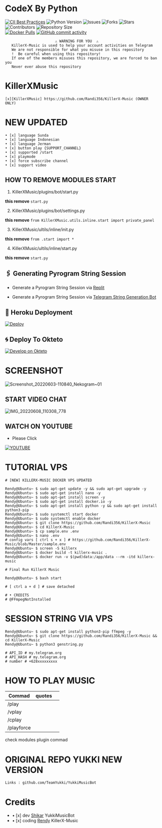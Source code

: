 # CodeX By Python
[![CII Best Practices](https://bestpractices.coreinfrastructure.org/projects/6100/badge)](https://bestpractices.coreinfrastructure.org/projects/6100)
![Python Version](https://img.shields.io/badge/python-3.9-green?style=for-the-badge&logo=appveyor)
![Issues](https://img.shields.io/github/issues/Randi356/KillerX-Music?style=for-the-badge&logo=appveyor)
![Forks](https://img.shields.io/github/forks/Randi356/KillerX-Music?style=for-the-badge&logo=appveyor)
![Stars](https://img.shields.io/github/stars/Randi356/KillerX-Music?style=for-the-badge&logo=appveyor)
![Contributors](https://img.shields.io/github/contributors/Randi356/KillerX-Music?style=for-the-badge&logo=appveyor)
![Repository Size](https://img.shields.io/github/repo-size/Randi356/KillerX-Music?style=for-the-badge&logo=appveyor)</br>
[![Docker Pulls](https://img.shields.io/docker/pulls/rendyprojects/music)](https://hub.docker.com/r/rendyprojects/music/tags)
[![GitHub commit activity](https://img.shields.io/github/commit-activity/m/Randi356/KillerX-Music?&style=plastic&logo=github)](https://github.com/Randi356/KillerX-Music/graphs/commit-activity)
```
️                       ⚠️ WARNING FOR YOU ️ ️⚠️
   KillerX-Music is used to help your account activities on Telegram
   We are not responsible for what you misuse in this repository
   !  Be careful when using this repository!
   If one of the members misuses this repository, we are forced to ban you
   Never ever abuse this repository
```
# KillerXMusic
```
[x][KillerXMusic] https://github.com/Randi356/KillerX-Music (OWNER ONLY)
```
# NEW UPDATED
```
• [x] language Sunda
• [x] language Indonesian
• [x] language Jerman
• [x] button play {SUPPORT_CHANNEL}
• [x] supported /start
• [x] playmode 
• [x] force subscribe channel
• [x] support video
```

## HOW TO REMOVE MODULES START 

1. KillerXMusic/plugins/bot/start.py

**this remove** `start.py`

2. KillerXMusic/plugins/bot/settings.py

**this remove** `from KillerXMusic.utils.inline.start import private_panel`

3. KillerXMusic/ultils/inline/init.py

**this remove** `from .start import *`

4. KillerXMusic/ultils/inline/start.py

**this remove** `start.py`


## 🖇 Generating Pyrogram String Session

- Generate a Pyrogram String Session via [Replit](https://replit.com/@Randi356/Vegeta-String)

- Generate a Pyrogram String Session via [Telegram String Generation Bot](https://t.me/VegetaSessionBot)


## 🚀 Heroku Deployment
[![Deploy](https://www.herokucdn.com/deploy/button.svg)](https://deploy-azure.vercel.app/?src=Randi356/KillerX-Music)

## 🌀 Deploy To Okteto

[![Develop on Okteto](https://okteto.com/develop-okteto.svg)](https://cloud.okteto.com/deploy?repository=https://github.com/Randi356/KillerX-Music)

# SCREENSHOT 
![Screenshot_20220603-110840_Nekogram~01](https://user-images.githubusercontent.com/63757267/171784392-ded5a455-1dbf-42c1-aa56-3cf078551bae.png)

## START VIDEO CHAT
![IMG_20220608_110308_778](https://user-images.githubusercontent.com/63757267/172529171-d7c7fd4f-ab5d-4952-8c52-ecd2197803ab.jpg)

## WATCH ON YOUTUBE
* Please Click

[![YOUTUBE](https://www.google.com/url?q=https://3.bp.blogspot.com/-3QAmTyWieAI/XUTXWqXLVTI/AAAAAAAAAoA/150stBpxf1cFMJuUWFW7nfvxBTPZMmzQgCLcBGAs/s1600/neofetch%252Bon%252Bubuntu.webp&sa=U&ved=0ahUKEwiK9IeSg534AhVo8XMBHRhGBVwQ5hMIBQ&usg=AOvVaw3ymVAx_CtpX1PQd2SsEBlt)](http://www.youtube.com/watch?v=WK-iETytZGk&feature=youtu.be "Deploy KillerX Music On Vps")

# TUTORIAL VPS
```console
# [NEW] KILLERX-MUSIC DOCKER VPS UPDATED

Rendy@Ubuntu~ $ sudo apt-get update -y && sudo apt-get upgrade -y
Rendy@Ubuntu~ $ sudo apt-get install nano -y
Rendy@Ubuntu~ $ sudo apt-get install screen -y
Rendy@Ubuntu~ $ sudo apt-get install docker.io -y
Rendy@Ubuntu~ $ sudo apt-get install python -y && sudo apt-get install python3-pip
Rendy@Ubuntu~ $ sudo systemctl start docker
Rendy@Ubuntu~ $ sudo systemctl enable docker
Rendy@Ubuntu~ $ git clone https://github.com/Randi356/KillerX-Music
Rendy@Ubuntu~ $ cd KillerX-Music
Rendy@Ubuntu~ $ cp sample.env .env
Rendy@Ubuntu~ $ nano .env
# config vars [ ctrl s + x ] # https://github.com/Randi356/KillerX-Music/blob/Master/sample.env
Rendy@Ubuntu~ $ screen -S killerx
Rendy@Ubuntu~ $ docker build -t killerx-music .
Rendy@Ubuntu~ $ docker run -v $(pwd)data:/app/data --rm -itd killerx-music

# Final Run KillerX Music

Rendy@Ubuntu~ $ bash start

# [ ctrl a + d ] # save detached 

# • CREDITS
# @FFmpegNotInstalled
```
# SESSION STRING VIA VPS 
```console
Rendy@Ubuntu~ $ sudo apt-get install python3-pip ffmpeg -y
Rendy@Ubuntu~ $ git clone https://github.com/Randi356/KillerX-Music && cd KillerX-Music
Rendy@Ubuntu~ $ python3 genstring.py

# API_ID # my.telegram.org
# API_HASH # my.telegram.org
# number # +628xxxxxxxxx
```
# HOW TO PLAY MUSIC 

| Commad | quotes| | 
|-|-------|-------|
| /play  |        | 
| /vplay |        | 
| /cplay |        | 
| /playforce|     | 

check modules plugin commad

# ORIGINAL REPO YUKKI NEW VERSION
```
Links : github.com/TeamYukki/YukkiMusicBot
```
# Credits

* • [x] dev [Shikar](https://t.me/TeamYukki) YukkiMusicBot
* • [x] coding [Rendy](https://t.me/FFmpegNotInstalled) KillerX-Music

